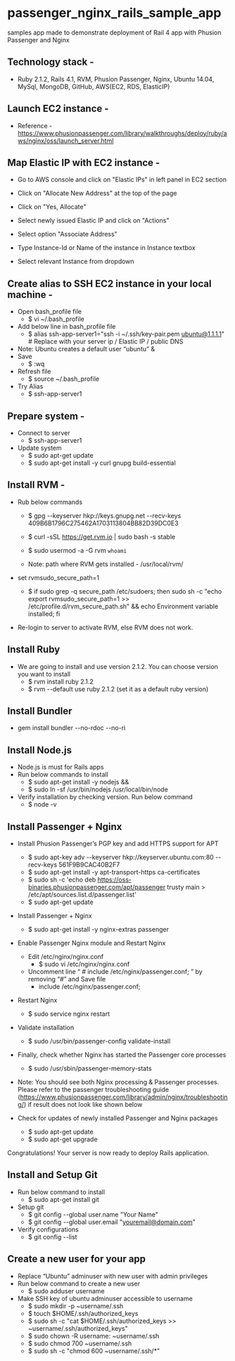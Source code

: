 # passenger_nginx_rails_sample_app
samples app made to demonstrate deployment of Rail 4 app with Phusion Passenger and Nginx

## Technology stack -
- Ruby 2.1.2, Rails 4.1, RVM, Phusion Passenger, Nginx, Ubuntu 14.04, MySql, MongoDB, GitHub, AWS(EC2, RDS, ElasticIP)

## Launch EC2 instance -
- Reference - https://www.phusionpassenger.com/library/walkthroughs/deploy/ruby/aws/nginx/oss/launch_server.html

## Map Elastic IP with EC2 instance -
- Go to AWS console and click on "Elastic IPs" in left panel in EC2 section 
- Click on "Allocate New Address" at the top of the page
- Click on "Yes, Allocate"

- Select newly issued Elastic IP and click on "Actions"
- Select option "Associate Address"

- Type Instance-Id or Name of the instance in Instance textbox
- Select relevant Instance from dropdown

## Create alias to SSH EC2 instance in your local machine -

- Open bash_profile file 
  - $ vi ~/.bash_profile 
- Add below line in bash_profile file
  - $ alias ssh-app-server1="ssh -i ~/.ssh/key-pair.pem ubuntu@1.1.1.1" # Replace with your server ip / Elastic IP / public DNS
- Note: Ubuntu creates a default user “ubuntu” & 
- Save 
  - $ :wq
- Refresh file 
  - $ source ~/.bash_profile 
- Try Alias 
  - $ ssh-app-server1 

## Prepare system -

- Connect to server 
  - $ ssh-app-server1 
- Update system
  - $ sudo apt-get update
  - $ sudo apt-get install -y curl gnupg build-essential

## Install RVM -

- Rub below commands 
  - $ gpg --keyserver hkp://keys.gnupg.net --recv-keys 409B6B1796C275462A1703113804BB82D39DC0E3
  - $ curl -sSL https://get.rvm.io | sudo bash -s stable
  - $ sudo usermod -a -G rvm `whoami`

  - Note: path where RVM gets installed - /usr/local/rvm/ 

- set rvmsudo_secure_path=1
  - $ if sudo grep -q secure_path /etc/sudoers; then sudo sh -c "echo export rvmsudo_secure_path=1 >> /etc/profile.d/rvm_secure_path.sh" && echo Environment variable installed; fi
- Re-login to server to activate RVM, else RVM does not work.

## Install Ruby 
- We are going to install and use version 2.1.2. You can choose version you want to install
  - $ rvm install ruby 2.1.2
  - $ rvm --default use ruby 2.1.2 (set it as a default ruby version)

## Install Bundler
- gem install bundler --no-rdoc --no-ri

## Install Node.js
- Node.js is must for Rails apps
- Run below commands to install 
  - $ sudo apt-get install -y nodejs &&
  - $ sudo ln -sf /usr/bin/nodejs /usr/local/bin/node
- Verify installation by checking version. Run below command 
  - $ node -v

## Install Passenger + Nginx 

- Install Phusion Passenger’s PGP key and add HTTPS support for APT
  - $ sudo apt-key adv --keyserver hkp://keyserver.ubuntu.com:80 --recv-keys 561F9B9CAC40B2F7
  - $ sudo apt-get install -y apt-transport-https ca-certificates
  - $ sudo sh -c 'echo deb https://oss-binaries.phusionpassenger.com/apt/passenger trusty main > /etc/apt/sources.list.d/passenger.list'
  - $ sudo apt-get update
  
- Install Passenger + Nginx
  - $ sudo apt-get install -y nginx-extras passenger
- Enable Passenger Nginx module and Restart Nginx
  - Edit /etc/nginx/nginx.conf 
    - $ sudo vi /etc/nginx/nginx.conf 
  - Uncomment line “ # include /etc/nginx/passenger.conf; ” by removing “#” and Save file
    - include /etc/nginx/passenger.conf;

- Restart Nginx
  - $ sudo service nginx restart
- Validate installation
  - $ sudo /usr/bin/passenger-config validate-install

- Finally, check whether Nginx has started the Passenger core processes
  - $ sudo /usr/sbin/passenger-memory-stats

- Note: You should see both Nginx processing & Passenger processes. Please refer to the passenger troubleshooting guide (https://www.phusionpassenger.com/library/admin/nginx/troubleshooting/) if result does not look like shown below 


- Check for updates of newly installed Passenger and Nginx packages 
  - $ sudo apt-get update
  - $ sudo apt-get upgrade

Congratulations! Your server is now ready to deploy Rails application.

## Install and Setup Git

- Run below command to install 
  - $ sudo apt-get install git
- Setup git
  - $ git config --global user.name "Your Name"
  - $ git config --global user.email "youremail@domain.com"
- Verify configurations
  - $ git config --list

## Create a new user for your app

- Replace “Ubuntu” adminuser with new user with admin privileges 
- Run below command to create a new user
  - $ sudo adduser username
- Make SSH key of ubuntu adminuser accessible to username
  - $ sudo mkdir -p ~username/.ssh
  - $ touch $HOME/.ssh/authorized_keys
  - $ sudo sh -c "cat $HOME/.ssh/authorized_keys >> ~username/.ssh/authorized_keys"
  - $ sudo chown -R username: ~username/.ssh
  - $ sudo chmod 700 ~username/.ssh
  - $ sudo sh -c "chmod 600 ~username/.ssh/*"
 
  


